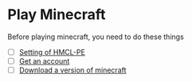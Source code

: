 # Play Minecraft

Before playing minecraft, you need to do these things

* [ ] [Setting of HMCL-PE](../ji-chu-she-zhi/global-game-settings/)
* [ ] [Get an account](../accounts/add-an-account/)
* [ ] [Download a version of minecraft](../prepare-for-minecraft/download/)
